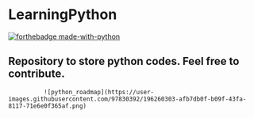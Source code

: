 # LearningPython
[![forthebadge made-with-python](http://ForTheBadge.com/images/badges/made-with-python.svg)](https://www.python.org/)

Repository to store python codes. Feel free to contribute.
----------------------------------------------------------------------------------------------------------------------


              ![python_roadmap](https://user-images.githubusercontent.com/97830392/196260303-afb7db0f-b09f-43fa-8117-71e6e0f365af.png)

